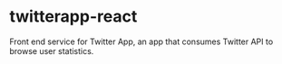 # twitterapp-react
Front end service for Twitter App, an app that consumes Twitter API to browse user statistics.
